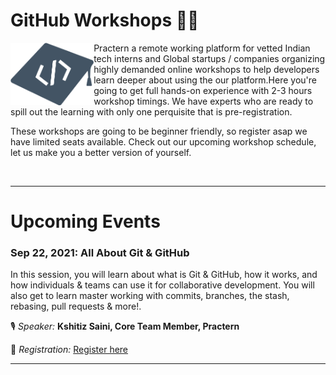 
# GitHub Workshops 🧑‍💻

<img align="left" height="100" src="https://github.com/practern/Events/blob/main/doc/Logo_Primary.png">

Practern a remote working platform for vetted Indian tech interns and Global startups / companies organizing highly demanded online workshops to help developers learn deeper  about using the our platform.Here you're going to get full hands-on experience with 2-3 hours workshop timings. We have experts who are ready to spill out the learning with only one perquisite that is pre-registration.           


These workshops are going to be beginner friendly, so register asap we have limited seats available. Check out our upcoming workshop schedule, let us make you a better version of yourself.                                                                                                                                              



<br/>

---

# Upcoming Events

### Sep 22, 2021: All About Git & GitHub

In this session, you will learn about what is Git & GitHub, how it works, and how individuals & teams can use it for collaborative development. You will also get to learn master working with commits, branches, the stash, rebasing, pull requests & more!.

🎙️ _Speaker:_ **Kshitiz Saini, Core Team Member, Practern**

📝 _Registration:_ [Register here](https://practern.typeform.com/Github)

---

